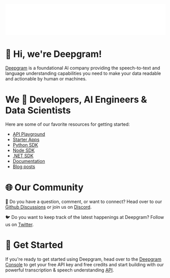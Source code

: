 ![Deepgram full logo: Deepgram](/profile/deepgram-wordmark-white.svg)

# 👋 Hi, we're Deepgram!

[Deepgram](https://deepgram.com/) is a foundational AI company providing the speech-to-text and language understanding capabilities you need to make your data readable and actionable by human or machines.
# We 🤍 Developers, AI Engineers & Data Scientists

Here are some of our favorite resources for getting started:
- [API Playground](https://playground.deepgram.com/)
- [Starter Apps](https://github.com/deepgram-starters)
- [Python SDK](https://github.com/deepgram/deepgram-python-sdk)
- [Node SDK](https://github.com/deepgram/deepgram-node-sdk)
- [.NET SDK](https://github.com/deepgram/deepgram-dotnet-sdk)
- [Documentation](https://developers.deepgram.com/documentation/)
- [Blog posts](https://deepgram.com/learn)

 # 🌐 Our Community

💭 Do you have a question, comment, or want to connect? Head over to our [Github Discussions](https://github.com/orgs/deepgram/discussions) or join us on [Discord](https://discord.com/invite/xWRaCDBtW4).


🐦 Do you want to keep track of the latest happenings at Deepgram? Follow us on [Twitter](https://twitter.com/DeepgramAI).


# 🚀 Get Started

If you're ready to get started using Deepgram, head over to the [Deepgram Console](https://console.deepgram.com/signup) to get your free API key and free credits and  start building with our powerful transcription & speech understanding [API](https://developers.deepgram.com/reference/).

